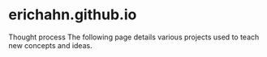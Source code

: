# erichahn.github.io
Thought process
The following page details various projects used to teach new concepts and ideas.

